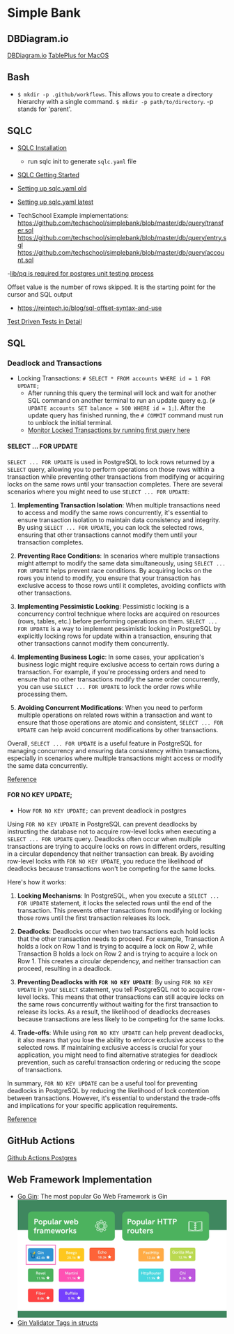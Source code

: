 # Simple Bank

## DBDiagram.io

[DBDiagram.io](https://dbdiagram.io/d/simple-bank-660a849437b7e33fd733241e)
[TablePlus for MacOS](https://tableplus.com/download)

## Bash
- `$ mkdir -p .github/workflows`. This allows you to create a directory hierarchy with a single command. `$ mkdir -p path/to/directory`. -p stands for 'parent'.

## SQLC

- [SQLC Installation](https://docs.sqlc.dev/en/latest/overview/install.html)
  - run sqlc init to generate `sqlc.yaml` file
- [SQLC Getting Started](https://docs.sqlc.dev/en/v1.26.0/tutorials/getting-started-postgresql.html#schema-and-queries)
- [Setting up sqlc.yaml old](https://docs.sqlc.dev/en/v1.8.0/reference/config.html)
- [Setting up sqlc.yaml latest](https://docs.sqlc.dev/en/v1.26.0/reference/config.html)

- TechSchool Example implementations:
  https://github.com/techschool/simplebank/blob/master/db/query/transfer.sql
  https://github.com/techschool/simplebank/blob/master/db/query/entry.sql
  https://github.com/techschool/simplebank/blob/master/db/query/account.sql

-[lib/pq is required for postgres unit testing process](https://github.com/lib/pq)

Offset value is the number of rows skipped. It is the starting point for the cursor and SQL output

- https://reintech.io/blog/sql-offset-syntax-and-use

[Test Driven Tests in Detail](https://dave.cheney.net/2019/05/07/prefer-table-driven-tests)


## SQL 
### Deadlock and Transactions
- Locking Transactions: `# SELECT * FROM accounts WHERE id = 1 FOR UPDATE;`
  - After running this query the terminal will lock and wait for another SQL command on another terminal to run an update query e.g. (`# UPDATE accounts SET balance = 500 WHERE id = 1;`). After the update query has finished running, the `# COMMIT` command must run to unblock the initial terminal.
  - [Monitor Locked Transactions by running first query here](https://wiki.postgresql.org/wiki/Lock_Monitoring)

#### SELECT ... FOR UPDATE
`SELECT ... FOR UPDATE` is used in PostgreSQL to lock rows returned by a `SELECT` query, allowing you to perform operations on those rows within a transaction while preventing other transactions from modifying or acquiring locks on the same rows until your transaction completes. There are several scenarios where you might need to use `SELECT ... FOR UPDATE`:

1. **Implementing Transaction Isolation**: When multiple transactions need to access and modify the same rows concurrently, it's essential to ensure transaction isolation to maintain data consistency and integrity. By using `SELECT ... FOR UPDATE`, you can lock the selected rows, ensuring that other transactions cannot modify them until your transaction completes.

2. **Preventing Race Conditions**: In scenarios where multiple transactions might attempt to modify the same data simultaneously, using `SELECT ... FOR UPDATE` helps prevent race conditions. By acquiring locks on the rows you intend to modify, you ensure that your transaction has exclusive access to those rows until it completes, avoiding conflicts with other transactions.

3. **Implementing Pessimistic Locking**: Pessimistic locking is a concurrency control technique where locks are acquired on resources (rows, tables, etc.) before performing operations on them. `SELECT ... FOR UPDATE` is a way to implement pessimistic locking in PostgreSQL by explicitly locking rows for update within a transaction, ensuring that other transactions cannot modify them concurrently.

4. **Implementing Business Logic**: In some cases, your application's business logic might require exclusive access to certain rows during a transaction. For example, if you're processing orders and need to ensure that no other transactions modify the same order concurrently, you can use `SELECT ... FOR UPDATE` to lock the order rows while processing them.

5. **Avoiding Concurrent Modifications**: When you need to perform multiple operations on related rows within a transaction and want to ensure that those operations are atomic and consistent, `SELECT ... FOR UPDATE` can help avoid concurrent modifications by other transactions.

Overall, `SELECT ... FOR UPDATE` is a useful feature in PostgreSQL for managing concurrency and ensuring data consistency within transactions, especially in scenarios where multiple transactions might access or modify the same data concurrently.

[Reference](https://chat.openai.com/c/5eb9ef3b-eba5-49d3-80e7-4677f2b5dc43)

#### FOR NO KEY UPDATE;
- How `FOR NO KEY UPDATE;` can prevent deadlock in postgres

 Using `FOR NO KEY UPDATE` in PostgreSQL can prevent deadlocks by instructing the database not to acquire row-level locks when executing a `SELECT ... FOR UPDATE` query. Deadlocks often occur when multiple transactions are trying to acquire locks on rows in different orders, resulting in a circular dependency that neither transaction can break. By avoiding row-level locks with `FOR NO KEY UPDATE`, you reduce the likelihood of deadlocks because transactions won't be competing for the same locks.

Here's how it works:

1. **Locking Mechanisms**: In PostgreSQL, when you execute a `SELECT ... FOR UPDATE` statement, it locks the selected rows until the end of the transaction. This prevents other transactions from modifying or locking those rows until the first transaction releases its lock.

2. **Deadlocks**: Deadlocks occur when two transactions each hold locks that the other transaction needs to proceed. For example, Transaction A holds a lock on Row 1 and is trying to acquire a lock on Row 2, while Transaction B holds a lock on Row 2 and is trying to acquire a lock on Row 1. This creates a circular dependency, and neither transaction can proceed, resulting in a deadlock.

3. **Preventing Deadlocks with `FOR NO KEY UPDATE`**: By using `FOR NO KEY UPDATE` in your `SELECT` statement, you tell PostgreSQL not to acquire row-level locks. This means that other transactions can still acquire locks on the same rows concurrently without waiting for the first transaction to release its locks. As a result, the likelihood of deadlocks decreases because transactions are less likely to be competing for the same locks.

4. **Trade-offs**: While using `FOR NO KEY UPDATE` can help prevent deadlocks, it also means that you lose the ability to enforce exclusive access to the selected rows. If maintaining exclusive access is crucial for your application, you might need to find alternative strategies for deadlock prevention, such as careful transaction ordering or reducing the scope of transactions.

In summary, `FOR NO KEY UPDATE` can be a useful tool for preventing deadlocks in PostgreSQL by reducing the likelihood of lock contention between transactions. However, it's essential to understand the trade-offs and implications for your specific application requirements.

[Reference](https://chat.openai.com/c/5eb9ef3b-eba5-49d3-80e7-4677f2b5dc43)

## GitHub Actions 
[Github Actions Postgres](https://docs.github.com/en/actions/using-containerized-services/creating-postgresql-service-containers)

## Web Framework Implementation
- [Go Gin](https://github.com/gin-gonic/gin): The most popular Go Web Framework is Gin
![Gin](popular-web-frameworks-and-routers.png)
- [Gin Validator Tags in structs](https://pkg.go.dev/github.com/go-playground/validator#section-readme)